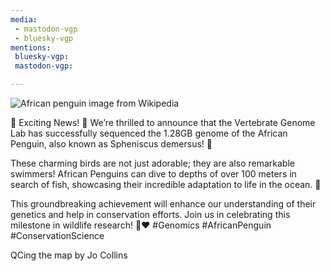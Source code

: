 ```yaml
---
media:
 - mastodon-vgp
 - bluesky-vgp
mentions:
 bluesky-vgp:
 mastodon-vgp:

---
```

![African penguin image from Wikipedia](https://en.wikipedia.org/wiki/African_penguin#/media/File:Wikimania_2018,_Cape_Town_(_1050602),_crop.jpg)

🚨 Exciting News! 🚨 We’re thrilled to announce that the Vertebrate Genome Lab has successfully sequenced the 1.28GB genome of the African Penguin, also known as Spheniscus demersus! 🐧

These charming birds are not just adorable; they are also remarkable swimmers! African Penguins can dive to depths of over 100 meters in search of fish, showcasing their incredible adaptation to life in the ocean. 🌊

This groundbreaking achievement will enhance our understanding of their genetics and help in conservation efforts. Join us in celebrating this milestone in wildlife research! 🎉❤️ #Genomics #AfricanPenguin #ConservationScience

QCing the map by Jo Collins

